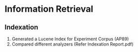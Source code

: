 # Information Retrieval
## Indexation
1. Generated a Lucene Index for Experiment Corpus (AP89)
2. Compared different analyzers (Refer Indexation Report.pdf)
